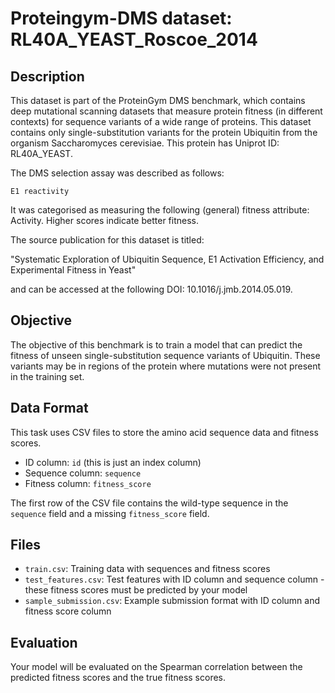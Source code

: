 
# Proteingym-DMS dataset: RL40A_YEAST_Roscoe_2014

## Description

This dataset is part of the ProteinGym DMS benchmark, which contains deep mutational scanning datasets that measure
protein fitness (in different contexts) for sequence variants of a wide range of proteins. This dataset contains
only single-substitution variants for the protein Ubiquitin from the organism Saccharomyces cerevisiae. This protein has Uniprot ID: RL40A_YEAST. 

The DMS selection assay was described as follows: 

    E1 reactivity

It was categorised as measuring the following (general) fitness attribute: Activity. Higher scores indicate better fitness.

The source publication for this dataset is titled: 

"Systematic Exploration of Ubiquitin Sequence, E1 Activation Efficiency, and Experimental Fitness in Yeast"

and can be accessed at the following DOI: 10.1016/j.jmb.2014.05.019.

## Objective

The objective of this benchmark is to train a model that can predict the fitness of unseen single-substitution sequence variants of Ubiquitin.
These variants may be in regions of the protein where mutations were not present in the training set.

## Data Format

This task uses CSV files to store the amino acid sequence data and fitness scores.
- ID column: `id` (this is just an index column)
- Sequence column: `sequence`
- Fitness column: `fitness_score`

The first row of the CSV file contains the wild-type sequence in the `sequence` field and a missing `fitness_score` field.

## Files

- `train.csv`: Training data with sequences and fitness scores
- `test_features.csv`: Test features with ID column and sequence column - these fitness scores must be predicted by your model
- `sample_submission.csv`: Example submission format with ID column and fitness score column

## Evaluation

Your model will be evaluated on the Spearman correlation between the predicted fitness scores and the true fitness scores.
